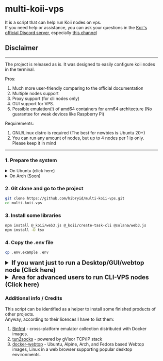 # multi-koii-vps
It is a script that can help run Koii nodes on vps.\
If you need help or assistance, you can ask your questions in the [Koii's official Discord server](https://discord.com/invite/koii-network), especially [this channel](https://discord.com/channels/776174409945579570/1207323567503704084)
## Disclaimer
***
The project is released as is.
It was designed to easily configure koii nodes in the terminal.

Pros:
1. Much more user-friendly comparing to the official documentation
2. Multiple nodes support
3. Proxy support (for cli nodes only)
4. GUI support for VPS.
5. Possible emulation(!) of amd64 containers for arm64 architecture
(No guarantee for weak devices like Raspberry Pi)

Requirements:
1. GNU/Linux distro is required (The best for newbies is Ubuntu 20+)
2. You can run any amount of nodes, but up to 4 nodes per 1 ip only. Please keep it in mind
***

### 1. Prepare the system
<details>
    <summary>On Ubuntu (click here)</summary>

#### Install required tools
```bash
sudo apt-get update
sudo apt-get install -y ca-certificates curl git jq zip unzip micro
```

#### Install docker if you don't have it
```bash
sudo install -m 0755 -d /etc/apt/keyrings
sudo curl -fsSL https://download.docker.com/linux/ubuntu/gpg -o /etc/apt/keyrings/docker.asc
sudo chmod a+r /etc/apt/keyrings/docker.asc

echo \
  "deb [arch=$(dpkg --print-architecture) signed-by=/etc/apt/keyrings/docker.asc] https://download.docker.com/linux/ubuntu \
  $(. /etc/os-release && echo "$VERSION_CODENAME") stable" | \
  sudo tee /etc/apt/sources.list.d/docker.list > /dev/null
sudo apt-get update

sudo apt-get install docker-ce docker-ce-cli containerd.io docker-buildx-plugin docker-compose-plugin -y

sudo groupadd docker
sudo usermod -aG docker $USER
newgrp docker
reset
```

#### Install nodejs
```bash
curl -fsSL https://deb.nodesource.com/setup_22.x | sudo -E bash - &&\
sudo apt-get install -y nodejs
```

### Install koii cli (You can skip this step. It will not work on arm too)
```bash
sh -c "$(curl -sSfL https://raw.githubusercontent.com/koii-network/k2-release/master/k2-install-init_v1.16.6.sh)"
echo 'export PATH="~/.local/share/koii/install/active_release/bin:$PATH"' > ~/.bashrc
source ~/.bashrc
```

</details>

<details>
    <summary>On Arch (Soon)</summary>
</details>

### 2. Git clone and go to the project
```bash
git clone https://github.com/hibryid/multi-koii-vps.git
cd multi-koii-vps
```

### 3. Install some libraries
```bash
npm install @_koii/web3.js @_koii/create-task-cli @solana/web3.js
npm install -D tsx
```

### 4. Copy the .env file
```bash
cp .env.example .env
```


<details>
    <summary style="font-size: 20px; font-weight: bold;">If you want just to run a Desktop/GUI/webtop node (Click here)</summary>

### 5. Setup GUI
You can do it by this command or by manually editing the `.env` file
```bash
bash multi-koii.sh setup-gui
```
If you have an ARM device, prepare some images to continue:
```
bash multi-koii.sh update-images
```

### How to run a GUI node (webtop)
Now everything is good to go.\
```bash
bash multi-koii.sh up-webtop 1
```
It will give you an address like `http://127.0.0.1:30001` where you can go and run a desktop node on your VPS. 
If you selected it to be accessed remotely, then you may have to open the given port. 
The default login is: `koii` \
You can change it the `.env` file if you wish

Reminder:
Do not run more than 4 nodes per 1 ip. Proxies are not supported here.
Edit the `.env` file and be sure that password is set.
You and only you are responsible in any cases.

</details>

<details>
    <summary style="font-size: 20px; font-weight: bold;">Area for advanced users to run CLI-VPS nodes (Click here)</summary>

### 5. Edit the .env file
```bash
# Edit the .env file for your settings with nano or micro
nano .env
```

### 6. Update images
```bash
bash multi-koii.sh update-images
```

### Commands for running CLI-VPS nodes:
It is an advanced way to manage multiple nodes.\
Here is a list of examples.\
You can use any of these range number formats: `1-10` or `0001-0010`. \
(Please, keep in mind: up to 4 nodes per 1 ip only) \
I personally prefer the `0001-0010` format because each node can have its own serial number among servers.\
The most general typical format: `<command> <a number or a range on nodes>`
```bash
# Running a single node
bash multi-koii.sh up 1
# bash multi-koii.sh up 0001

# Running 3 nodes
bash multi-koii.sh up 1-3
# bash multi-koii.sh up 0001-0003

# show logs
# You will have to send some KOII if it asks
# Send koii and kpl tokens only to the system key address
bash multi-koii.sh logs 1

# Completely stop the node and delete its container (wallets are safe)
bash multi-koii.sh down 1

# Stop some containers
bash multi-koii.sh down 1-3

# show stakes
# The best metric to see if tokens are staked on the certain task
bash multi-koii.sh show-stakes 1

# show submissions on the tasks
# The best summary indicator for tracking the nodes
bash multi-koii.sh show-submissions 1

# Show wallet addresses
# Send koii and kpl tokens only to the system key address
bash multi-koii.sh show-addresses 1

# Show rewards
bash multi-koii.sh show-rewards 1

# Balances, currently KOII only
bash multi-koii.sh show-balances 1

# If you want, you can set the range once, and then just use the command
bash next_docker set-range 1-3
bash next_docker show-addresses

# claim rewards
bash multi-koii.sh claim 1

# Unstake from the old task
bash multi-koii.sh unstake 1

# limit cores count to use
bash multi-koii.sh limit-cpu 1 4

# limit memory
# Example: 10G, 2500M
bash multi-koii.sh limit-ram 1 5G

# create a backup of all keys
bash multi-koii.sh backup
```

The script will give you the exact ip and port to open it in browser.
To set up a https connection you may try to use "nginx proxy manager".

### If you need to set any custom ids, tasks and variables for nodes
And edit them in the format you like, according to the examples. \
The serial number of a raw refers to the serial number of the node
```bash
cp configs/nodes/example-proxies configs/nodes/proxies
cp configs/nodes/example-old-task-ids configs/nodes/old-task-ids
cp configs/nodes/example-node-vars configs/nodes/node-vars
cp configs/nodes/example-task-ids configs/nodes/task-ids
```
</details>

### Additional info / Credits
This script can be identified as a helper to install some finished products of other projects.\
Anyway, according to their licences I have to list them:
1. [Binfmt](https://github.com/tonistiigi/binfmt) - cross-platform emulator collection distributed with Docker images.
2. [tun2socks](https://github.com/xjasonlyu/tun2socks) - powered by gVisor TCP/IP stack
3. [docker-webtop](https://github.com/linuxserver/docker-webtop) - Ubuntu, Alpine, Arch, and Fedora based Webtop images, Linux in a web browser supporting popular desktop environments.
